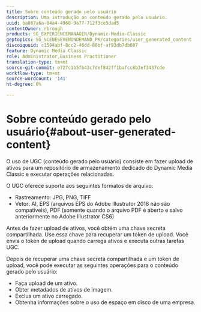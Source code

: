 ```yaml
---
title: Sobre conteúdo gerado pelo usuário
description: Uma introdução ao conteúdo gerado pelo usuário.
uuid: ba867a6a-84a4-4968-9a77-712f3ce5dad5
contentOwner: rbrough
products: SG_EXPERIENCEMANAGER/Dynamic-Media-Classic
geptopics: SG_SCENESEVENONDEMAND_PK/categories/user_generated_content
discoiquuid: c1594abf-8cc2-46dd-88bf-af93db7db607
feature: Dynamic Media Classic
role: Administrator,Business Practitioner
translation-type: tm+mt
source-git-commit: e727c1b5fb43c7def842ff1bafcc8b3ef3437cde
workflow-type: tm+mt
source-wordcount: '141'
ht-degree: 0%

---
```



# Sobre conteúdo gerado pelo usuário{#about-user-generated-content}

O uso de UGC (conteúdo gerado pelo usuário) consiste em fazer upload de ativos para um repositório de armazenamento dedicado do Dynamic Media Classic e executar operações relacionadas.

O UGC oferece suporte aos seguintes formatos de arquivo:

* Rastreamento: JPG, PNG, TIFF
* Vetor: AI, EPS (arquivos EPS do Adobe Illustrator 2018 não são compatíveis), PDF (somente quando o arquivo PDF é aberto e salvo anteriormente no Adobe Illustrator CS6)

Antes de fazer upload de ativos, você obtém uma chave secreta compartilhada. Use essa chave para recuperar um token de upload. Você envia o token de upload quando carrega ativos e executa outras tarefas UGC.

Depois de recuperar uma chave secreta compartilhada e um token de upload, você pode executar as seguintes operações para o conteúdo gerado pelo usuário:

* Faça upload de um ativo.
* Obter metadados de ativos de imagem.
* Exclua um ativo carregado.
* Obtenha informações sobre o uso de espaço em disco de uma empresa.

